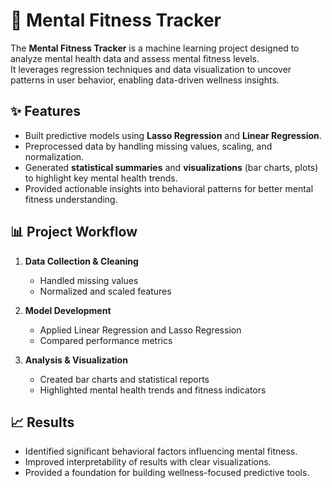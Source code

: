 # 🧠 Mental Fitness Tracker

The **Mental Fitness Tracker** is a machine learning project designed to analyze mental health data and assess mental fitness levels.  
It leverages regression techniques and data visualization to uncover patterns in user behavior, enabling data-driven wellness insights.

## ✨ Features
- Built predictive models using **Lasso Regression** and **Linear Regression**.  
- Preprocessed data by handling missing values, scaling, and normalization.  
- Generated **statistical summaries** and **visualizations** (bar charts, plots) to highlight key mental health trends.  
- Provided actionable insights into behavioral patterns for better mental fitness understanding.  

## 📊 Project Workflow
1. **Data Collection & Cleaning**  
   - Handled missing values  
   - Normalized and scaled features  

2. **Model Development**  
   - Applied Linear Regression and Lasso Regression  
   - Compared performance metrics  

3. **Analysis & Visualization**  
   - Created bar charts and statistical reports  
   - Highlighted mental health trends and fitness indicators  


## 📈 Results
- Identified significant behavioral factors influencing mental fitness.  
- Improved interpretability of results with clear visualizations.  
- Provided a foundation for building wellness-focused predictive tools.  


